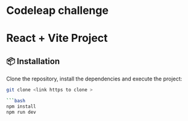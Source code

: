 # Codeleap challenge
# React + Vite Project


## 📦 Installation

Clone the repository, install the dependencies and execute the project:
```bash
git clone <link https to clone >

```bash
npm install
npm run dev

